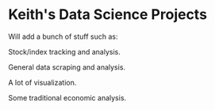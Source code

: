 # Keith's Data Science Projects
Will add a bunch of stuff such as:

Stock/index tracking and analysis.

General data scraping and analysis.

A lot of visualization.

Some traditional economic analysis.
